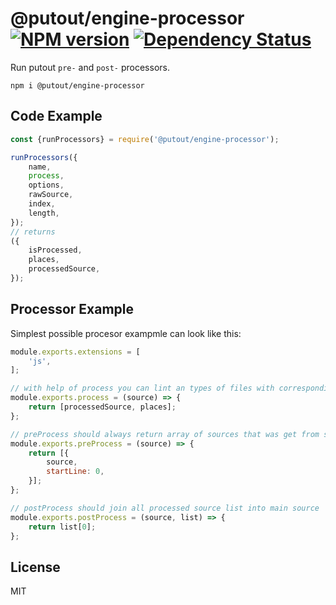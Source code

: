 # @putout/engine-processor [![NPM version][NPMIMGURL]][NPMURL] [![Dependency Status][DependencyStatusIMGURL]][DependencyStatusURL]

[NPMIMGURL]: https://img.shields.io/npm/v/@putout/engine-loader.svg?style=flat&longCache=true
[NPMURL]: https://npmjs.org/package/@putout/engine-loader"npm"
[DependencyStatusURL]: https://david-dm.org/coderaiser/putout?path=packages/engine-loader
[DependencyStatusIMGURL]: https://david-dm.org/coderaiser/putout.svg?path=packages/engine-loader

Run putout `pre-` and `post-` processors.

```
npm i @putout/engine-processor
```

## Code Example

```js
const {runProcessors} = require('@putout/engine-processor');

runProcessors({
    name,
    process,
    options,
    rawSource,
    index,
    length,
});
// returns
({
    isProcessed,
    places,
    processedSource,
});
```

## Processor Example

Simplest possible procesor exampmle can look like this:

```js
module.exports.extensions = [
    'js',
];

// with help of process you can lint an types of files with corresponding tools
module.exports.process = (source) => {
    return [processedSource, places];
};

// preProcess should always return array of sources that was get from source
module.exports.preProcess = (source) => {
    return [{
        source,
        startLine: 0,
    }];
};

// postProcess should join all processed source list into main source
module.exports.postProcess = (source, list) => {
    return list[0];
};
```

## License

MIT
